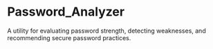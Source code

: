 # Password_Analyzer
A utility for evaluating password strength, detecting weaknesses, and recommending secure password practices.
